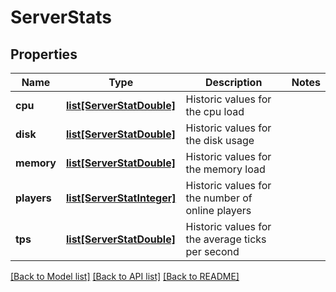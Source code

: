 # ServerStats

## Properties
Name | Type | Description | Notes
------------ | ------------- | ------------- | -------------
**cpu** | [**list[ServerStatDouble]**](ServerStatDouble.md) | Historic values for the cpu load | 
**disk** | [**list[ServerStatDouble]**](ServerStatDouble.md) | Historic values for the disk usage | 
**memory** | [**list[ServerStatDouble]**](ServerStatDouble.md) | Historic values for the memory load | 
**players** | [**list[ServerStatInteger]**](ServerStatInteger.md) | Historic values for the number of online players | 
**tps** | [**list[ServerStatDouble]**](ServerStatDouble.md) | Historic values for the average ticks per second | 

[[Back to Model list]](../README.md#documentation-for-models) [[Back to API list]](../README.md#documentation-for-api-endpoints) [[Back to README]](../README.md)



